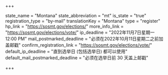 +++

state_name = "Montana"
state_abbreviation = "mt"
is_state = "true"
registration_type = "by-mail"
translationKey = "Montana"
type = "register"
hp_link = "https://sosmt.gov/elections/"
more_info_link = "https://sosmt.gov/elections/vote/"
ip_deadline = "2022年11月7日星期一 12:00 PM"
mail_postmarked_deadline = "必须在2022年10月11日星期二之前加盖邮戳"
confirm_registration_link = "https://sosmt.gov/elections/vote/"
default_ip_deadline = "直到选举日 (包括选举日) 都可以使用"
default_mail_postmarked_deadline = "必须在选举日前 30 天盖上邮戳"

+++